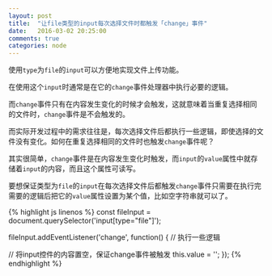 ```yaml
---
layout: post
title:  "让file类型的input每次选择文件时都触发「change」事件"
date:   2016-03-02 20:25:00
comments: true
categories: node
---
```


使用`type`为`file`的`input`可以方便地实现文件上传功能。

在使用这个`input`时通常是在它的`change`事件处理器中执行必要的逻辑。

而`change`事件只有在内容发生变化的时候才会触发，这就意味着当重复选择相同的文件时，`change`事件是不会触发的。

而实际开发过程中的需求往往是，每次选择文件后都执行一些逻辑，即使选择的文件没有变化。如何在重复选择相同的文件时也触发`change`事件呢？

其实很简单，`change`事件是在内容发生变化时触发，而`input`的`value`属性中就存储着`input`的内容，而且这个属性可读写。

要想保证类型为`file`的`input`在每次选择文件后都触发`change`事件只需要在执行完需要的逻辑后把它的`value`属性设置为某个值，比如空字符串就可以了。

{% highlight js linenos %}
const fileInput = document.querySelector('input[type="file"]');

fileInput.addEventListener('change', function() {
  // 执行一些逻辑

  // 将input控件的内容置空，保证change事件被触发
  this.value = '';
});
{% endhighlight %}
